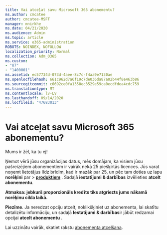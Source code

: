 ```yaml
---
title: Vai atceļat savu Microsoft 365 abonementu?
ms.author: cmcatee
author: cmcatee-MSFT
manager: mnirkhe
ms.date: 04/21/2020
ms.audience: Admin
ms.topic: article
ms.service: o365-administration
ROBOTS: NOINDEX, NOFOLLOW
localization_priority: Normal
ms.collection: Adm_O365
ms.custom:
- "87"
- "1400001"
ms.assetid: ec57734d-073d-4aee-8c7c-f4aa9e7130ae
ms.openlocfilehash: 661c962d7a6f19c7de036da87a02b44f8e463b86
ms.sourcegitcommit: c6692ce0fa1358ec3529e59ca0ecdfdea4cdc759
ms.translationtype: MT
ms.contentlocale: lv-LV
ms.lasthandoff: 09/14/2020
ms.locfileid: "47683013"
---
```

# <a name="canceling-your-microsoft-365-subscription"></a>Vai atceļat savu Microsoft 365 abonementu?

Mums ir žēl, ka tu ej!
  
Ņemot vērā jūsu organizācijas datus, mēs domājam, ka visiem jūsu pašreizējiem abonementiem ir vairāk nekā 25 piešķirtās licences. Jūs varat noņemt lietotājus līdz brīdim, kad ir mazāk par 25, un pēc tam doties uz lapu **norēķini** par \> **[produktiem](https://go.microsoft.com/fwlink/p/?linkid=842054)** . Sadaļā **iestatījumi & darbības** izvēlieties **atcelt abonementu**.
 
**Atmaksa: jebkurš proporcionāls kredīts tiks atgriezts jums nākamā norēķinu cikla laikā.** 

**Piezīme**. Ja neredzat opciju atcelt, noklikšķiniet uz abonementa, lai skatītu detalizētu informāciju, un sadaļā **Iestatījumi & darbības**ir jābūt redzamai opcijai **atcelt abonementu** . 

Lai uzzinātu vairāk, skatiet rakstu [abonementa atcelšana](https://docs.microsoft.com/microsoft-365/commerce/subscriptions/cancel-your-subscription).
